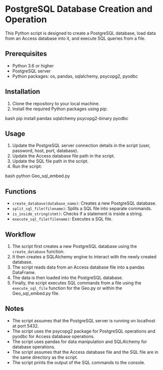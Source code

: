 
# PostgreSQL Database Creation and Operation

This Python script is designed to create a PostgreSQL database, load data from an Access database into it, and execute SQL queries from a file.

## Prerequisites

- Python 3.6 or higher
- PostgreSQL server
- Python packages: os, pandas, sqlalchemy, psycopg2, pyodbc

## Installation

1. Clone the repository to your local machine.
2. Install the required Python packages using pip:

bash
pip install pandas sqlalchemy psycopg2-binary pyodbc


## Usage

1. Update the PostgreSQL server connection details in the script (user, password, host, port, database).
2. Update the Access database file path in the script.
3. Update the SQL file path in the script.
4. Run the script:

bash
python Geo_sql_embed.py


## Functions

- `create_database(database_name)`: Creates a new PostgreSQL database.
- `split_sql_file(filename)`: Splits a SQL file into separate commands.
- `is_inside_string(stmt)`: Checks if a statement is inside a string.
- `execute_sql_file(filename)`: Executes a SQL file.

## Workflow

1. The script first creates a new PostgreSQL database using the `create_database` function.
2. It then creates a SQLAlchemy engine to interact with the newly created database.
3. The script reads data from an Access database file into a pandas DataFrame.
4. The data is then loaded into the PostgreSQL database.
5. Finally, the script executes SQL commands from a file using the `execute_sql_file` function for the Geo.py or within the Geo_sql_embed.py file.  

## Notes

- The script assumes that the PostgreSQL server is running on localhost at port 5432.
- The script uses the psycopg2 package for PostgreSQL operations and pyodbc for Access database operations.
- The script uses pandas for data manipulation and SQLAlchemy for database operations.
- The script assumes that the Access database file and the SQL file are in the same directory as the script.
- The script prints the output of the SQL commands to the console.
